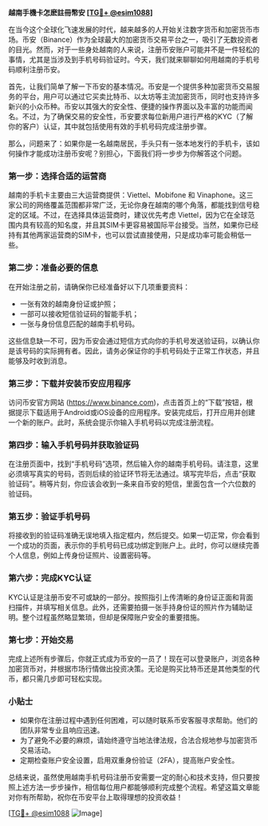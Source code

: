 **越南手機卡怎麽註冊幣安 [[TG💪+ @esim1088](https://t.me/s/esim1088)]**

在当今这个全球化飞速发展的时代，越来越多的人开始关注数字货币和加密货币市场。币安（Binance）作为全球最大的加密货币交易平台之一，吸引了无数投资者的目光。然而，对于一些身处越南的人来说，注册币安账户可能并不是一件轻松的事情，尤其是当涉及到手机号码验证时。今天，我们就来聊聊如何用越南的手机号码顺利注册币安。

首先，让我们简单了解一下币安的基本情况。币安是一个提供多种加密货币交易服务的平台，用户可以通过它买卖比特币、以太坊等主流加密货币，同时也支持许多新兴的小众币种。币安以其强大的安全性、便捷的操作界面以及丰富的功能而闻名。不过，为了确保交易的安全性，币安要求每位新用户进行严格的KYC（了解你的客户）认证，其中就包括使用有效的手机号码完成注册步骤。

那么，问题来了：如果你是一名越南居民，手头只有一张本地发行的手机卡，该如何操作才能成功注册币安呢？别担心，下面我们将一步步为你解答这个问题。

### **第一步：选择合适的运营商**

越南的手机卡主要由三大运营商提供：Viettel、Mobifone 和 Vinaphone。这三家公司的网络覆盖范围都非常广泛，无论你身在越南的哪个角落，都能找到信号稳定的区域。不过，在选择具体运营商时，建议优先考虑 Viettel，因为它在全球范围内具有较高的知名度，并且其SIM卡更容易被国际平台接受。当然，如果你已经持有其他两家运营商的SIM卡，也可以尝试直接使用，只是成功率可能会稍低一些。

### **第二步：准备必要的信息**

在开始注册之前，请确保你已经准备好以下几项重要资料：
- 一张有效的越南身份证或护照；
- 一部可以接收短信验证码的智能手机；
- 一张与身份信息匹配的越南手机号码。

这些信息缺一不可，因为币安会通过短信方式向你的手机号发送验证码，以确认你是该号码的实际拥有者。因此，请务必保证你的手机号码处于正常工作状态，并且能够及时收到消息。

### **第三步：下载并安装币安应用程序**

访问币安官方网站 (https://www.binance.com)，点击首页上的“下载”按钮，根据提示下载适用于Android或iOS设备的应用程序。安装完成后，打开应用并创建一个新的账户。此时，系统会提示你输入手机号码以完成注册流程。

### **第四步：输入手机号码并获取验证码**

在注册页面中，找到“手机号码”选项，然后输入你的越南手机号码。请注意，这里必须填写真实的号码，否则后续的验证环节将无法通过。填写完毕后，点击“获取验证码”。稍等片刻，你应该会收到一条来自币安的短信，里面包含一个六位数的验证码。

### **第五步：验证手机号码**

将接收到的验证码准确无误地填入指定框内，然后提交。如果一切正常，你会看到一个成功的页面，表示你的手机号码已成功绑定到账户上。此时，你可以继续完善个人信息，例如上传身份证照片、设置密码等。

### **第六步：完成KYC认证**

KYC认证是注册币安不可或缺的一部分。按照指引上传清晰的身份证正面和背面扫描件，并填写相关信息。此外，还需要拍摄一张手持身份证的照片作为辅助证明。整个过程虽然略显繁琐，但却是保障账户安全的重要措施。

### **第七步：开始交易**

完成上述所有步骤后，你就正式成为币安的一员了！现在可以登录账户，浏览各种加密货币对，并根据市场行情做出投资决策。无论是购买比特币还是其他类型的代币，都只需几步即可轻松实现。

### **小贴士**

- 如果你在注册过程中遇到任何困难，可以随时联系币安客服寻求帮助。他们的团队非常专业且响应迅速。
- 为了避免不必要的麻烦，请始终遵守当地法律法规，合法合规地参与加密货币交易活动。
- 定期检查账户安全设置，启用双重身份验证（2FA），提高账户安全性。

总结来说，虽然使用越南手机号码注册币安需要一定的耐心和技术支持，但只要按照上述方法一步步操作，相信每位用户都能够顺利完成整个流程。希望这篇文章能对你有所帮助，祝你在币安平台上取得理想的投资收益！

[[TG💪+ @esim1088](https://t.me/s/esim1088) ![Image](https://i.postimg.cc/4NQfJmqS/Snipaste-2025-05-13-00-14-12.png)]